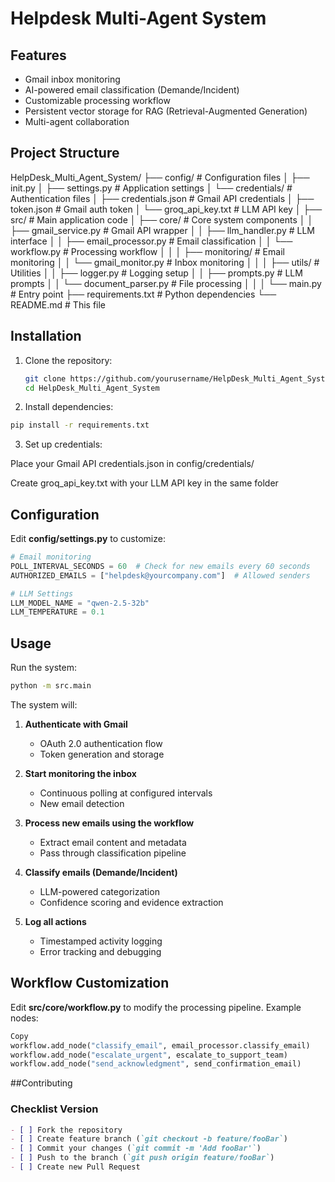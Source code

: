 # Helpdesk Multi-Agent System

## Features

- Gmail inbox monitoring
- AI-powered email classification (Demande/Incident)
- Customizable processing workflow
- Persistent vector storage for RAG (Retrieval-Augmented Generation)
- Multi-agent collaboration

## Project Structure

HelpDesk_Multi_Agent_System/
├── config/ # Configuration files
│ ├── init.py
│ ├── settings.py # Application settings
│ └── credentials/ # Authentication files
│ ├── credentials.json # Gmail API credentials
│ ├── token.json # Gmail auth token
│ └── groq_api_key.txt # LLM API key
│
├── src/ # Main application code
│ ├── core/ # Core system components
│ │ ├── gmail_service.py # Gmail API wrapper
│ │ ├── llm_handler.py # LLM interface
│ │ ├── email_processor.py # Email classification
│ │ └── workflow.py # Processing workflow
│ │
│ ├── monitoring/ # Email monitoring
│ │ └── gmail_monitor.py # Inbox monitoring
│ │
│ ├── utils/ # Utilities
│ │ ├── logger.py # Logging setup
│ │ ├── prompts.py # LLM prompts
│ │ └── document_parser.py # File processing
│ │
│ └── main.py # Entry point
├── requirements.txt # Python dependencies
└── README.md # This file

## Installation

1. Clone the repository:
   ```bash
   git clone https://github.com/yourusername/HelpDesk_Multi_Agent_System.git
   cd HelpDesk_Multi_Agent_System
   ```

2. Install dependencies:

```bash
pip install -r requirements.txt
```

3. Set up credentials:

Place your Gmail API credentials.json in config/credentials/

Create groq_api_key.txt with your LLM API key in the same folder

## Configuration
Edit **config/settings.py** to customize:

```python
# Email monitoring
POLL_INTERVAL_SECONDS = 60  # Check for new emails every 60 seconds
AUTHORIZED_EMAILS = ["helpdesk@yourcompany.com"]  # Allowed senders

# LLM Settings
LLM_MODEL_NAME = "qwen-2.5-32b"
LLM_TEMPERATURE = 0.1
```

## Usage

Run the system:

```bash
python -m src.main
```

The system will:

1. **Authenticate with Gmail**  
   - OAuth 2.0 authentication flow  
   - Token generation and storage  

2. **Start monitoring the inbox**  
   - Continuous polling at configured intervals  
   - New email detection  

3. **Process new emails using the workflow**  
   - Extract email content and metadata  
   - Pass through classification pipeline  

4. **Classify emails (Demande/Incident)**  
   - LLM-powered categorization  
   - Confidence scoring and evidence extraction  

5. **Log all actions**  
   - Timestamped activity logging  
   - Error tracking and debugging  

## Workflow Customization
Edit **src/core/workflow.py** to modify the processing pipeline. Example nodes:

```python
Copy
workflow.add_node("classify_email", email_processor.classify_email)
workflow.add_node("escalate_urgent", escalate_to_support_team)
workflow.add_node("send_acknowledgment", send_confirmation_email)
```
##Contributing


### Checklist Version
```markdown
- [ ] Fork the repository  
- [ ] Create feature branch (`git checkout -b feature/fooBar`)  
- [ ] Commit your changes (`git commit -m 'Add fooBar'`)  
- [ ] Push to the branch (`git push origin feature/fooBar`)  
- [ ] Create new Pull Request
